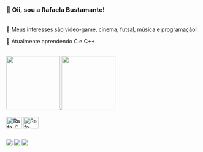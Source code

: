 ### 👋 Oii, sou a Rafaela Bustamante!

<div>
<p><br>
  🎲 Meus interesses são video-game, cinema, futsal, música e programação!<br>
  
  🌱 Atualmente aprendendo C e C++</p>
  
##

<div align="left">
  <a href="https://github.com/rafaelabdm">
  <img height="140em" src="https://github-readme-stats.vercel.app/api?username=rafaelabdm&show_icons=true&theme=nord&include_all_commits=true&count_private=true"/>
  <img height="140em" src="https://github-readme-stats.vercel.app/api/top-langs/?username=rafaelabdm&layout=compact&langs_count=7&theme=nord"/>
</div>
<div style="display: inline_block"><br>
  <img align="center" alt="Rafa-C" height="30" width="40" src="https://cdn.jsdelivr.net/gh/devicons/devicon/icons/c/c-original.svg">
  <img align="center" alt="Rafa-C++" height="30" width="40" src="https://cdn.jsdelivr.net/gh/devicons/devicon/icons/cplusplus/cplusplus-original.svg">
</div>
  
##
 
<div> 
  <a href="https://instagram.com/rafaelabdm" target="_blank"><img src="https://img.shields.io/badge/-Instagram-%23E4405F?style=for-the-badge&logo=instagram&logoColor=white" target="_blank"></a>
  <a href = "mailto:rafaelabdm@gmail.com"><img src="https://img.shields.io/badge/-Gmail-%23333?style=for-the-badge&logo=gmail&logoColor=white" target="_blank"></a>
  <a href="https://www.linkedin.com/in/rafaela-bustamante-de-miranda-0b84081bb/" target="_blank"><img src="https://img.shields.io/badge/-LinkedIn-%230077B5?style=for-the-badge&logo=linkedin&logoColor=white" target="_blank"></a> 
